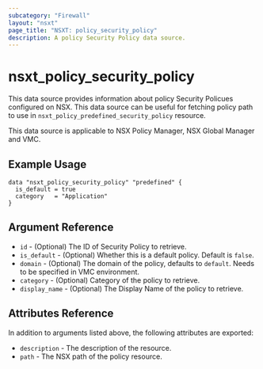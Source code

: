 ```yaml
---
subcategory: "Firewall"
layout: "nsxt"
page_title: "NSXT: policy_security_policy"
description: A policy Security Policy data source.
---
```


# nsxt_policy_security_policy

This data source provides information about policy Security Policues configured on NSX.
This data source can be useful for fetching policy path to use in `nsxt_policy_predefined_security_policy` resource.

This data source is applicable to NSX Policy Manager, NSX Global Manager and VMC.

## Example Usage

```hcl
data "nsxt_policy_security_policy" "predefined" {
  is_default = true
  category   = "Application"
}
```

## Argument Reference

* `id` - (Optional) The ID of Security Policy to retrieve.
* `is_default` - (Optional) Whether this is a default policy. Default is `false`.
* `domain` - (Optional) The domain of the policy, defaults to `default`. Needs to be specified in VMC environment.
* `category` - (Optional) Category of the policy to retrieve.
* `display_name` - (Optional) The Display Name of the policy to retrieve.

## Attributes Reference

In addition to arguments listed above, the following attributes are exported:

* `description` - The description of the resource.
* `path` - The NSX path of the policy resource.
